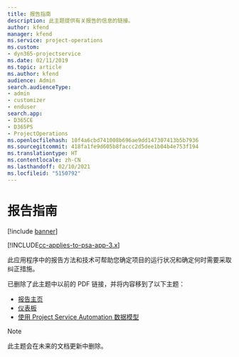 ```yaml
---
title: 报告指南
description: 此主题提供有关报告的信息的链接。
author: kfend
manager: kfend
ms.service: project-operations
ms.custom:
- dyn365-projectservice
ms.date: 02/11/2019
ms.topic: article
ms.author: kfend
audience: Admin
search.audienceType:
- admin
- customizer
- enduser
search.app:
- D365CE
- D365PS
- ProjectOperations
ms.openlocfilehash: 10f4a6cbd741008b696ae9dd147307413b5b7936
ms.sourcegitcommit: 418fa1fe9d605b8faccc2d5dee1b04b4e753f194
ms.translationtype: HT
ms.contentlocale: zh-CN
ms.lasthandoff: 02/10/2021
ms.locfileid: "5150792"
---
```

# <a name="reporting-guide"></a>报告指南

[!include [banner](../../includes/psa-now-project-operations.md)]

[!INCLUDE[cc-applies-to-psa-app-3.x](../../includes/cc-applies-to-psa-app-3x.md)]

此应用程序中的报告方法和技术可帮助您确定项目的运行状况和确定何时需要采取纠正措施。 

已删除了此主题中以前的 PDF 链接，并将内容移到了以下主题：

- [报告主页](../reports-reporting-dynamics-365-project-service.md)
- [仪表板](../reports-dashboards.md)
- [使用 Project Service Automation 数据模型](../reports-working-project-service-data-model.md)

> [!NOTE]
> 此主题会在未来的文档更新中删除。 
